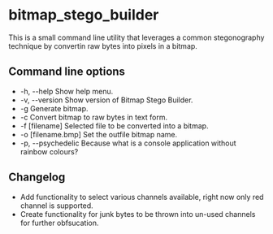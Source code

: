 # bitmap_stego_builder

This is a small command line utility that leverages a common stegonography technique by convertin raw bytes into pixels in a bitmap.

## Command line options

- -h, --help Show help menu.
- -v, --version Show version of Bitmap Stego Builder.
- -g Generate bitmap.
- -c Convert bitmap to raw bytes in text form.
- -f [filename] Selected file to be converted into a bitmap.
- -o [filename.bmp] Set the outfile bitmap name.       
- -p, --psychedelic Because what is a console application without rainbow colours?

## Changelog

- Add functionality to select various channels available, right now only red channel is supported.
- Create functionality for junk bytes to be thrown into un-used channels for further obfsucation.
